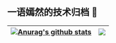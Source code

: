 ## 一语嫣然的技术归档 👋

| <a href="https://yyyr.nyc.mn"><img align="center" src="https://github-readme-stats.vercel.app/api?username=yyyr-otz&show_icons=true&include_all_commits=true&theme=buefy&hide_border=true" alt="Anurag's github stats" /></a> | <a href="https://github.com/anuraghazra/github-readme-stats"><img align="center" src="https://github-readme-stats.vercel.app/api/top-langs/?username=yyyr-otz&layout=compact&theme=buefy&hide_border=true" /></a> |
| ------------- | ------------- |



<!--
**yyyr-otz/yyyr-otz** is a ✨ _special_ ✨ repository because its `README.md` (this file) appears on your GitHub profile.

Here are some ideas to get you started:

- 🔭 I’m currently working on ...
- 🌱 I’m currently learning ...
- 👯 I’m looking to collaborate on ...
- 🤔 I’m looking for help with ...
- 💬 Ask me about ...
- 📫 How to reach me: ...
- 😄 Pronouns: ...
- ⚡ Fun fact: ...
-->
